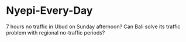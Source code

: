 # Nyepi-Every-Day
7 hours no traffic in Ubud on Sunday afternoon? Can Bali solve its traffic problem with regional no-traffic periods?

